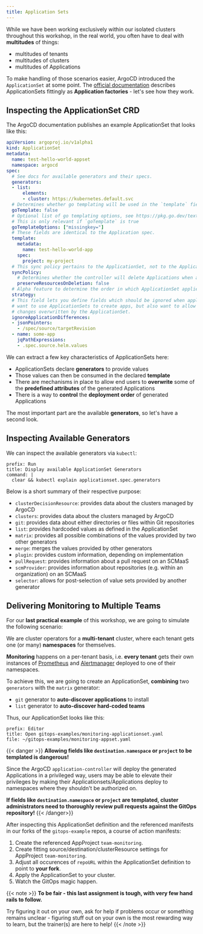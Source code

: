 ```yaml
---
title: Application Sets
---
```


While we have been working exclusively within our isolated clusters throughout this workshop, in the real world, you often have to deal with **multitudes** of things:

- multitudes of tenants
- multitudes of clusters
- multitudes of Applications

To make handling of those scenarios easier, ArgoCD introduced the `ApplicationSet` at some point. The [official documentation](https://argo-cd.readthedocs.io/en/stable/operator-manual/applicationset/) describes ApplicationSets fittingly as **Application factories** - let's see how they work.

## Inspecting the ApplicationSet CRD

The ArgoCD documentation publishes an example ApplicationSet that looks like this:

```yaml
apiVersion: argoproj.io/v1alpha1
kind: ApplicationSet
metadata:
  name: test-hello-world-appset
  namespace: argocd
spec:
  # See docs for available generators and their specs.
  generators:
  - list:
      elements:
      - cluster: https://kubernetes.default.svc
  # Determines whether go templating will be used in the `template` field below.
  goTemplate: false
  # Optional list of go templating options, see https://pkg.go.dev/text/template#Template.Option
  # This is only relevant if `goTemplate` is true
  goTemplateOptions: ["missingkey="]
  # These fields are identical to the Application spec.
  template:
    metadata:
      name: test-hello-world-app
    spec:
      project: my-project
  # This sync policy pertains to the ApplicationSet, not to the Applications it creates.
  syncPolicy:
    # Determines whether the controller will delete Applications when an ApplicationSet is deleted.
    preserveResourcesOnDeletion: false
  # Alpha feature to determine the order in which ApplicationSet applies changes.
  strategy:
  # This field lets you define fields which should be ignored when applying Application resources. This is helpful if you
  # want to use ApplicationSets to create apps, but also want to allow users to modify those apps without having their
  # changes overwritten by the ApplicationSet.
  ignoreApplicationDifferences:
  - jsonPointers:
    - /spec/source/targetRevision
  - name: some-app
    jqPathExpressions:
    - .spec.source.helm.values
```

We can extract a few key characteristics of ApplicationSets here:

- ApplicationSets declare **generators** to provide values
- Those values can then be consumed in the declared **template**
- There are mechanisms in place to allow end users to **overwrite** some of the **predefined attributes** of the generated Applications
- There is a way to **control** the **deployment order** of generated Applications

The most important part are the available **generators**, so let's have a second look.

## Inspecting Available Generators

We can inspect the available generators via `kubectl`:

```terminal:execute
prefix: Run
title: Display available ApplicationSet Generators
command: |
  clear && kubectl explain applicationset.spec.generators
```

Below is a short summary of their respective purpose:

- `clusterDecisionResource`: provides data about the clusters managed by ArgoCD
- `clusters`: provides data about the clusters managed by ArgoCD
- `git`: provides data about either directories or files within Git repositories
- `list`: provides hardcoded values as defined in the ApplicationSet
- `matrix`: provides all possible combinations of the values provided by two other generators
- `merge`: merges the values provided by other generators
- `plugin`: provides custom information, depending on implementation
- `pullRequest`: provides information about a pull request on an SCMaaS
- `scmProvider`: provides information about repositories (e.g. within an organization) on an SCMaaS
- `selector`: allows for post-selection of value sets provided by another generator

## Delivering Monitoring to Multiple Teams

For our **last practical example** of this workshop, we are going to simulate the following scenario:

We are cluster operators for a **multi-tenant** cluster, where each tenant gets one (or many) **namespaces** for themselves.

**Monitoring** happens on a per-tenant basis, i.e. **every tenant** gets their own instances of [Prometheus](https://prometheus.io) and [Alertmanager](https://prometheus.io/docs/alerting/latest/alertmanager/) deployed to one of their namespaces.

To achieve this, we are going to create an ApplicationSet, **combining** two `generators` with the `matrix` generator:

- `git` generator to **auto-discover applications** to install
- `list` generator to **auto-discover hard-coded teams**

Thus, our ApplicationSet looks like this:

```editor:open-file
prefix: Editor
title: Open gitops-examples/monitoring-applicationset.yaml
file: ~/gitops-examples/monitoring-appset.yaml
```

{{< danger >}}
**Allowing fields like `destination.namespace` or `project` to be templated is dangerous!**

Since the ArgoCD `application-controller` will deploy the generated Applications in a privileged way, users may be able to elevate their privileges by making their Applicationsets/Applications deploy to namespaces where they shouldn't be authorized on.

**If fields like `destination.namespace` or `project` are templated, cluster administrators need to thoroughly review pull requests against the GitOps repository!**
{{< /danger>}}

After inspecting this ApplicationSet definition and the referenced manifests in our forks of the `gitops-example` repos, a course of action manifests:

1. Create the referenced AppProject `team-monitoring`.
2. Create fitting source/destination/clusterResource settings for AppProject `team-monitoring`.
3. Adjust all occurences of `repoURL` within the ApplicationSet definition to point to **your fork**.
4. Apply the ApplicationSet to your cluster.
5. Watch the GitOps magic happen.

{{< note >}}
**To be fair - this last assignment is tough, with very few hand rails to follow.**

Try figuring it out on your own, ask for help if problems occur or something remains unclear - figuring stuff out on your own is the most rewarding way to learn, but the trainer(s) are here to help!
{{< /note >}}
